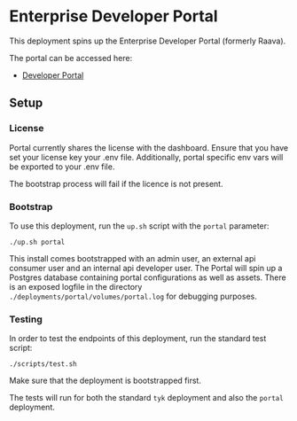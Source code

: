 # Enterprise Developer Portal

This deployment spins up the Enterprise Developer Portal (formerly Raava).

The portal can be accessed here:
- [Developer Portal](http://localhost:3100)

## Setup

### License
Portal currently shares the license with the dashboard. Ensure that you have set your license key your .env file. Additionally, portal specific env vars will be exported to your .env file. 

The bootstrap process will fail if the licence is not present.

### Bootstrap

To use this deployment, run the `up.sh` script with the `portal` parameter:

```shell
./up.sh portal
```

This install comes bootstrapped with an admin user, an external api consumer user and an internal api developer user. 
The Portal will spin up a Postgres database containing portal configurations as well as assets. 
There is an exposed logfile in the directory `./deployments/portal/volumes/portal.log` for debugging purposes.

### Testing
In order to test the endpoints of this deployment, run the standard test script:

```shell
./scripts/test.sh
```

Make sure that the deployment is bootstrapped first.

The tests will run for both the standard `tyk` deployment and also the `portal` deployment.
